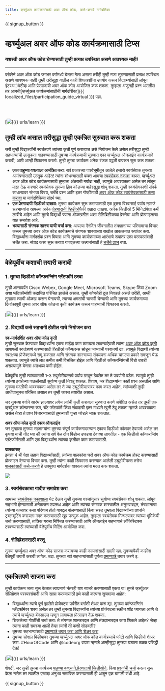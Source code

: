 ```yaml
---
title: व्हर्च्युअल कार्यक्रमांसाठी अवर ऑफ कोड, कसे-करावे मार्गदर्शिका
---
```


{{ signup_button }}

# व्हर्च्युअल अवर ऑफ कोड कार्यक्रमासाठी टिप्स

### यशस्वी अवर ऑफ कोड घेण्यासाठी तुम्ही प्रत्यक्ष उपस्थित असणे आवश्यक नाही!

***

परंपरेने अवर ऑफ कोड जगभर वर्गामध्ये घेतला गेला असला तरीही तुम्ही मजा लुटण्यासाठी प्रत्यक्ष उपस्थित असणे आवश्यक नाही! तुम्ही तरीसुद्धा यातील काही शिफारशींचा उपयोग करून विद्यार्थ्यांसाठी लांबून इंटरअॅक्टीव्ह आणि प्रेरणादायी अवर ऑफ कोड आयोजित करू शकता.  तुम्हाला अजूनही प्रश्न असतील तर आमची[व्हर्च्युअल कार्यक्रमांसाठीची मार्गदर्शिका]({{ localized_files/participation_guide_virtual }})  पहा.

<br><br>

[<img src="/images/fit-600/Marketing/pexels-andrea-piacquadio-3762940.jpg" />]({{ urls/learn }})

## तुम्ही लांब असाल तरीसुद्धा तुम्ही एकत्रित सुरुवात करू शकता
जरी तुम्ही विद्यार्थ्यांनी स्वतंत्रपणे त्यांच्या कृती पूर्ण कराव्यात असे नियोजन केले असेल तरीसुद्धा तुम्ही सहभाग्यांची उत्सुकता वाढवण्यासाठी तुमच्या कार्यक्रमाची सुरुवात एका व्हर्च्युअल ऑनलाईन कार्यक्रमाने करावी, अशी आम्ही शिफारस करतो. तुम्ही तुमचा कार्यकम अनेक रंजक पद्धती वापरून सुरू करू शकता: 

<ul>
<li><b>एका पाहुण्या वक्त्याला आमंत्रित करा</b>: सर्व प्रकारच्या पार्श्वभूमीतून आलेले हजारो स्वयंसेवक तुमच्या आमंत्रणासाठी उत्सुक आहेत! त्यांना शोधण्यासाठी फक्त आमचा <a href="https://code.org/volunteer/local">स्वयंसेवक नकाशा</a> वापरा. व्हर्च्युअल अवर ऑफ कोड कार्यक्रमासाठी तुम्हाला अंतराची मर्यादा नाही, त्यामुळे आवश्यकता असेल तर लांबून मदत देऊ करणारे स्वयंसेवक तुमच्या झिप कोडच्या बाहेरसुद्धा शोधू शकता. तुम्ही स्वयंसेवकाशी संपर्क साधल्यावर संभाव्य विषय, चर्चेचे प्रश्न आणि इतर गोष्टींसाठी <a href="http://hourofcode.com/us/how-to/volunteers">अवर ऑफ कोड स्वयंसेवकांसाठी कसा करावा</a> या मार्गदर्शिकेचा संदर्भ घ्या.</li> 
<li><b>एक प्रेरणादायी व्हिडीओ दाखवा</b>: तुमचा कार्यक्रम सुरू करण्यासाठी एक दुसरा विश्वासार्ह पर्याय म्हणजे सहभाग्यांना आपल्या अनेक <a href="http://hourofcode.com/us/promote/resources#videos">प्रेरणादायी व्हिडीओ</a>पैकी एखादा दाखवा. अनेक व्हिडीओ 5 मिनिटांपेक्षा कमी लांबीचे आहेत आणि तुमचे विद्यार्थी ज्यांना ओळखतील अशा सेलिब्रिटीजच्या प्रेरणेचा आणि प्रोत्साहनाचा यात समावेश आहे.
</li> 
<li><b>भल्यासाठी संगणक शास्त्र याची चर्चा करा</b>: आपल्या दैनंदिन जीवनातील तंत्रज्ञानाच्या परिणामाचा विचार करून तुमच्या अवर ऑफ कोड कार्यक्रमाचे संगणक शास्त्राच्या सखोल आकलनात रूपांतर करा. विद्यार्थ्यांना मार्गदर्शक प्रश्न विचारा आणि तुमच्या कार्यक्रमाच्या आरंभाचे रूपांतर एका परस्परसंवादी चर्चेत करा.  संवाद कसा सुरू करावा याबद्दलच्या कल्पनांसाठी हे <a href="https://code.org/csforgood#prompts">चर्चेचे प्रश्न</a> बघा.</li>
</ul>

---

## वेळेपूर्वीच कशाची तयारी करावी

### 1. तुमचा व्हिडीओ कॉन्फरन्सिंग प्लॅटफॉर्म ठरवा
तुम्ही आत्तापर्यंत  Cisco Webex, Google Meet, Microsoft Teams, Skype किंवा Zoom अशा प्लॅटफॉर्म्सशी कदाचित परिचित झालेले असाल. तुम्ही कोणतेही टूल निवडले असले तरीही, आम्ही तुम्हाला त्याची ओळख करून घेनायची, त्याच्या क्षमतांची चाचणी घेण्याची आणि तुमच्या कार्यक्रमाच्या दिनांकापूर्वी तुमचा अवर ऑफ कोडचा कृती कार्यक्रम करून पाहण्याची शिफारस करतो.

[<img src="/images/fit-600/Marketing/photo-of-boy-video-calling-with-a-woman-4145197.jpg" />]({{ urls/learn }})

### 2. विद्यार्थी कसे सहभागी होतील याचे नियोजन करा
**स्व-मार्गदर्शित अवर ऑफ कोड कृती**<br> तुम्ही सुरुवात केल्यावर विद्यार्थ्यांना एकत्र लाईव्ह काम करायला लावण्याऐवजी त्यांना <a href="https://hourofcode.com/us/learn">अवर ऑफ कोड कृती</a>  आपापली स्वतंत्रपणे करण्यासाठी व्हिडीओ कॉन्फरन्स सोडून जाण्याची परवानगी द्या. त्यामुळे विद्यार्थी त्यांच्या स्वत:च्या प्रोजेक्टमध्ये रामू शकतात आणि संगणक शास्त्राच्या संकल्पना अधिक चांगल्या प्रकारे समजून घेऊ शकतात. त्यामुळे त्यांचे लक्ष कमीत कमी विचलित होईल आणि व्हिडीओ कॉन्फरन्सिंगची विंडो उघडी असल्यामुळे येणारा अडथळा कमी होईल.

वेळेपूर्वीच तुम्ही त्यांच्यासाठी 1-3 ट्युटोरीयल्सचे पर्याय ठरवून ठेवलेत तर ते उपयोगी पडेल.    त्यामुळे तुम्ही त्यांच्या इयत्तेच्या पातळीसाठी सुयोग्य कृती निवडू शकाल. शिवाय, जर विद्यार्थ्यांना काही प्रश्न असतील आणि तुमच्या मदतीची आवश्यकता असेल तर ते ज्या ट्युटोरीयल्सवर काम करत आहेत, त्यांच्याशी तुम्ही आधीपासूनच परिचित असाल तर तुम्ही जास्त तयारीत असाल.

जर तुमच्या वर्गाने आरंभ झाल्यावर लगेच त्यांची कृती करायला सुरुवात करणे अपेक्षित असेल तर तुम्ही एक व्हर्च्युअल कॉन्फरन्स रूम, चॅट प्लॅटफॉर्म किंवा संवादाची इतर माध्यमे खुली ठेवू शकता म्हणजे आवश्यकता असेल तेव्हा ते प्रश्न विचारण्यासाठी तुमच्याशी पुन्हा जोडले जाऊ शकतात.

**अवर ऑफ कोड कृती एकत्र ऑनलाईन**<br> जर तुम्हाला तुमच्या सहभाग्यांना तुमच्या संपूर्ण कार्यक्रमादरम्यान एकाच व्हिडीओ कॉलवर ठेवायचे असेल तर कृपया याची नोंद घ्या की त्यांना सर्व वेळ दोन विंडोज उघड्या ठेवाव्या लागतील - एक व्हिडीओ कॉन्फरन्सिंग प्लॅटफॉर्मसाठी आणि एक विद्यार्थ्यांना त्यांच्या कृतीवर काम करण्यासाठी.

**पालकांसह**<br> इयत्ता 4 थी पेक्षा लहान विद्यार्थ्यांसाठी, त्यांच्या पालकांना घरी अवर ऑफ कोड कार्यक्रम होस्ट करण्यासाठी प्रोत्साहन देण्याचा विचार करा. तुम्ही त्यांना काही शिफारस करण्यात आलेली ट्युटोरीयल्स तसेच <a href="https://hourofcode.com/us/how-to/parents">पालकांसाठी कसे-करावे</a> हे उपयुक्त मार्गदर्शक वापरून त्यांना मदत करू शकता.

[<img src="/images/fit-600/Marketing//happy-father-and-child-browsing-laptop-in-bedroom-4545778.jpg" />](https://hourofcode.com/us/how-to/parents)

### 3. स्वयंसेवकाचा यादीत समावेश करा
आमच्या <a href="https://code.org/volunteer/local">स्वयंसेवक नकाशाला</a> भेट देऊन तुम्ही तुमच्या गरजांनुसार सुयोग्य स्वयंसेवक शोधू शकता. लांबून सहभागी होण्यासाठी अनेकजण उपलब्ध आहेत आणि त्यांच्या संगणक शास्त्रातील अनुभवाबद्दल, तंत्रज्ञानाचा त्यांच्या कामावर कसा परिणाम होतो याबद्दल बोलण्यासाठी किंवा सरळ तुम्हाला विद्यार्थ्यांच्या प्रश्नांचे ट्रबलशूटिंग करायला मदत करण्यासाठी खूप उत्सुक आहेत. तुम्हाला स्वयंसेवक मिळाल्यावर  त्यांच्या भूमिकेची चर्चा करण्यासाठी, तांत्रिक गरजा निश्चित करण्यासाठी आणि ऑनलाईन सहभागाचे लॉजिस्टिक्स ठरवण्यासाठी त्यांच्याशी वेळेपूर्वीच मिटिंग आयोजित करा.

### 4. सेलिब्रेशनसाठी वस्तू
तुमचा व्हर्च्युअल अवर ऑफ कोड साजरा करायच्या काही कल्पनांसाठी खाली पहा. तुमच्यापैकी काहींना वेळेपूर्वी तयारी करावी लागेल. उदा. तुमच्या सर्व सहभाग्यांसाठी पूर्णता  <a href="https://code.org/certificates"> प्रमाणपत्रे </a> तयार करणे इ.

---

## एकत्रितपणे साजरा करा

तुम्ही कार्यक्रम जसा सुरू केलात त्याप्रमाणे नंतरही यश साजरे करण्यासाठी एकत्र या! तुमचे व्हर्च्युअल सेलिब्रेशन परस्परसंवादी आणि खास करण्यासाठी इथे काही कल्पना सुचवल्या आहेत:

- विद्यार्थ्यांना त्यांचे पूर्ण झालेले प्रोजेक्ट्स उर्वरीत वर्गाशी शेअर करू द्या. तुमच्या कॉन्फरन्सिंग प्लॅटफॉर्मवर शक्य असेल तर तुम्ही तुमच्या विद्यार्थ्यांना त्यांच्या प्रोजेक्टचा स्क्रीन शॉट घ्यायला आणि ते त्यांचे व्हर्च्युअल बॅकग्राउंड म्हणून लावायला प्रोत्साहन देऊ शकता.
- शिकलेल्या गोष्टींची चर्चा करा: ते संगणक शास्त्राबद्दल आणि तंत्रज्ञानाबद्दल काय शिकले आहेत? जेव्हा त्यांना काही समस्या आली तेव्हा त्यांनी ती कशी सोडवली?
- तुमच्या सहभाग्यांसाठी <a href="https://code.org/certificates">प्रमाणपत्रे तयार करा आणि शेअर करा</a>
- तुमच्या सोशल मिडीयावर तुमच्या व्हर्च्युअल अवर ऑफ कोड कार्यक्रमाचे फोटो आणि व्हिडीओ शेअर करा. #HourOfCode आणि @codeorg वापरा म्हणजे आम्हीसुद्धा तुमच्या यशाला ठळक प्रसिद्धी देऊ!

[<img src="/images/fit-600/Marketing/g8TUlHzF.jpeg" />]({{ urls/learn }})

शेवटी, जर तुम्ही तुमचा कार्यक्रम <a href="https://code.org/volunteer/local">पाहुण्या वक्त्याने</a>,<a href="https://hourofcode.com/us/promote/resources#">प्रेरणादायी व्हिडीओने</a>, किंवा <a href="https://code.org/csforgood#prompts">प्रश्नांची चर्चा</a> करून सुरू केला नसेल तर त्यातील एखादा अनुभव समाविष्ट करण्यासाठी ही अजून एक चांगली संधी आहे.

{{ signup_button }}

